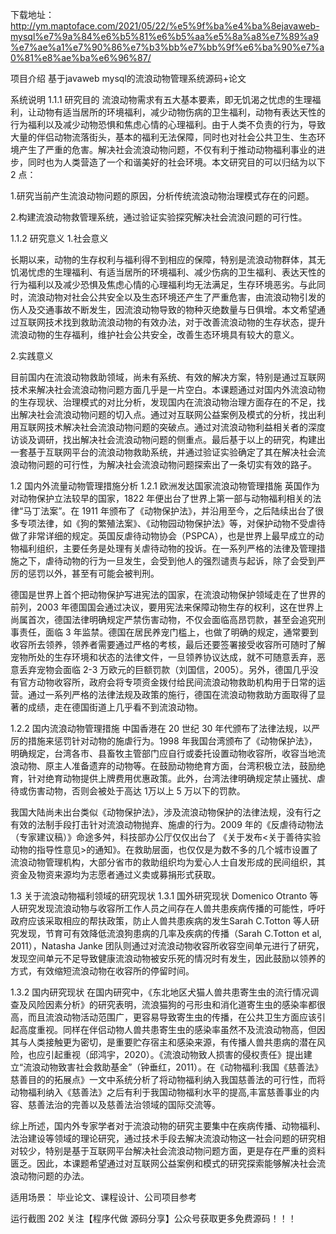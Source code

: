 下载地址：http://ym.maptoface.com/2021/05/22/%e5%9f%ba%e4%ba%8ejavaweb-mysql%e7%9a%84%e6%b5%81%e6%b5%aa%e5%8a%a8%e7%89%a9%e7%ae%a1%e7%90%86%e7%b3%bb%e7%bb%9f%e6%ba%90%e7%a0%81%e8%ae%ba%e6%96%87/

项目介绍
基于javaweb mysql的流浪动物管理系统源码+论文

系统说明
1.1.1 研究目的
流浪动物需求有五大基本要素，即无饥渴之忧虑的生理福利，让动物有适当居所的环境福利，减少动物伤病的卫生福利，动物有表达天性的行为福利以及减少动物恐惧和焦虑心情的心理福利。由于人类不负责的行为，导致大量的伴侣动物流落街头，基本的福利无法保障，同时也对社会公共卫生、生态环境产生了严重的危害。解决社会流浪动物问题，不仅有利于推动动物福利事业的进步，同时也为人类营造了一个和谐美好的社会环境。本文研究目的可以归结为以下 2 点：

1.研究当前产生流浪动物问题的原因，分析传统流浪动物治理模式存在的问题。

2.构建流浪动物救管理系统，通过验证实验探究解决社会流浪问题的可行性。

1.1.2 研究意义
1.社会意义

长期以来，动物的生存权利与福利得不到相应的保障，特别是流浪动物群体，其无饥渴忧虑的生理福利、有适当居所的环境福利、减少伤病的卫生福利、表达天性的行为福利以及减少恐惧及焦虑心情的心理福利均无法满足，生存环境恶劣。与此同时，流浪动物对社会公共安全以及生态环境还产生了严重危害，由流浪动物引发的伤人及交通事故不断发生，因流浪动物导致的物种灭绝数量与日俱增。本文希望通过互联网技术找到救助流浪动物的有效办法，对于改善流浪动物的生存状态，提升流浪动物的生存福利，维护社会公共安全，改善生态环境具有较大的意义。

2.实践意义

目前国内在流浪动物救助领域，尚未有系统、有效的解决方案，特别是通过互联网技术来解决社会流浪动物问题方面几乎是一片空白。本课题通过对国内外流浪动物的生存现状、治理模式的对比分析，发现国内在流浪动物治理方面存在的不足，找出解决社会流浪动物问题的切入点。通过对互联网公益案例及模式的分析，找出利用互联网技术解决社会流浪动物问题的突破点。通过对流浪动物利益相关者的深度访谈及调研，找出解决社会流浪动物问题的侧重点。最后基于以上的研究，构建出一套基于互联网平台的流浪动物救助系统，并通过验证实验确定了其在解决社会流浪动物问题的可行性，为解决社会流浪动物问题探索出了一条切实有效的路子。

1.2 国内外流量动物管理措施分析
1.2.1 欧洲发达国家流浪动物管理措施
英国作为对动物保护立法较早的国家，1822 年便出台了世界上第一部与动物福利相关的法律“马丁法案”。在 1911 年颁布了《动物保护法》，并沿用至今，之后陆续出台了很多专项法律，如《狗的繁殖法案》、《动物园动物保护法》等，对保护动物不受虐待做了非常详细的规定。英国反虐待动物协会（PSPCA），也是世界上最早成立的动物福利组织，主要任务是处理有关虐待动物的投诉。在一系列严格的法律及管理措施之下，虐待动物的行为一旦发生，会受到他人的强烈谴责与起诉，除了会受到严厉的惩罚以外，甚至有可能会被判刑。

德国是世界上首个把动物保护写进宪法的国家，在流浪动物保护领域走在了世界的前列，2003 年德国国会通过决议，要用宪法来保障动物生存的权利，这在世界上尚属首次，德国法律明确规定严禁伤害动物，不仅会面临高昂罚款，甚至会追究刑事责任，面临 3 年监禁。德国在居民养宠门槛上，也做了明确的规定，通常要到收容所去领养，领养者需要通过严格的考核，最后还要签署接受收容所可随时了解宠物所处的生存环境和状态的法律文件，一旦领养协议达成，就不可随意丢弃，恶意丢弃宠物会面临 2-3 万欧元的巨额罚款（刘国信，2005）。另外，德国几乎没有官方动物收容所，政府会将专项资金拨付给民间流浪动物救助机构用于日常的运营。通过一系列严格的法律法规及政策的施行，德国在流浪动物救助方面取得了显著的成绩，走在德国街道上几乎看不到流浪动物。

1.2.2 国内流浪动物管理措施
中国香港在 20 世纪 30 年代颁布了法律法规，以严厉的措施来惩罚针对动物的施虐行为。1998 年我国台湾颁布了《动物保护法》，明确规定，台湾各市、县畜牧主管部门应自行或委托设置动物收容所，收容当地流浪动物、原主人准备遗弃的动物等。在鼓励动物绝育方面，台湾积极立法，鼓励绝育，针对绝育动物提供上牌费用优惠政策。此外，台湾法律明确规定禁止骚扰、虐待或伤害动物，否则会被处于高达 1万以上 5 万以下的罚款。

我国大陆尚未出台类似《动物保护法》，涉及流浪动物保护的法律法规，没有行之有效的法制手段打击针对流浪动物抛弃、施虐的行为。2009 年的《反虐待动物法（专家建议稿）》命途多舛，科技部办公厅仅仅出台了 《关于发布<关于善待实验动物的指导性意见>的通知》。在救助层面，也仅仅是为数不多的几个城市设置了流浪动物管理机构，大部分省市的救助组织均为爱心人士自发形成的民间组织，其资金及物资来源均为志愿者通过义卖或募捐形式获取。

1.3 关于流浪动物福利领域的研究现状
1.3.1 国外研究现状
Domenico Otranto 等人研究发现流浪动物与收容所工作人员之间存在人兽共患疾病传播的可能性，呼吁政府应该采取相应的帮扶政策，防止人兽共患疾病的发生Sarah C.Totton 等人研究发现，节育可有效降低流浪狗患病的几率及疾病的传播（Sarah C.Totton et al, 2011），Natasha Janke 团队则通过对流浪动物收容所收容空间单元进行了研究，发现空间单元不足导致健康流浪动物被安乐死的情况时有发生，因此鼓励以领养的方式，有效缩短流浪动物在收容所的停留时间。

1.3.2 国内研究现状
在国内研究中，《东北地区犬猫人兽共患寄生虫的流行情况调查及风险因素分析》的研究表明，流浪猫狗的弓形虫和消化道寄生虫的感染率都很高，而且流浪动物活动范围广，更容易导致寄生虫的传播，在公共卫生方面应该引起高度重视。同样在伴侣动物人兽共患寄生虫的感染率虽然不及流浪动物高，但因其与人类接触更为密切，是重要贮存宿主和感染来源，有传播人兽共患病的潜在风险，也应引起重视（邱鸿宇，2020）。《流浪动物致人损害的侵权责任》提出建立“流浪动物致害社会救助基金”（钟垂红，2011）。在《动物福利:我国《慈善法》慈善目的的拓展点》一文中系统分析了将动物福利纳入我国慈善法的可行性，而将动物福利纳入《慈善法》之后有利于我国动物福利水平的提高,丰富慈善事业的内容、慈善法治的完善以及慈善法治领域的国际交流等。

综上所述，国内外专家学者对于流浪动物的研究主要集中在疾病传播、动物福利、法治建设等领域的理论研究，通过技术手段去解决流浪动物这一社会问题的研究相对较少，特别是基于互联网平台解决社会流浪动物问题方面，更是存在严重的资料匮乏。因此，本课题希望通过对互联网公益案例和模式的研究探索能够解决社会流浪动物问题的办法。

适用场景：
毕业论文、课程设计、公司项目参考

运行截图
      202
关注【程序代做 源码分享】公众号获取更多免费源码！！！
